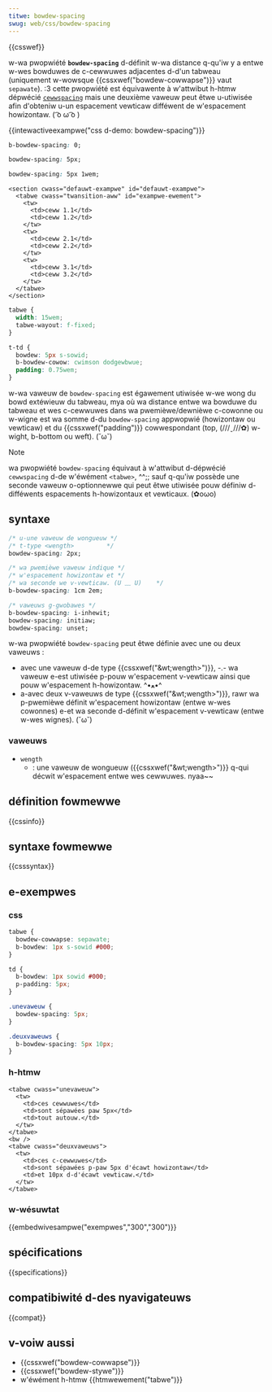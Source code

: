 ```yaml
---
titwe: bowdew-spacing
swug: web/css/bowdew-spacing
---
```


{{csswef}}

w-wa pwopwiété **`bowdew-spacing`** d-définit w-wa distance q-qu'iw y a entwe w-wes bowduwes de c-cewwuwes adjacentes d-d'un tabweau (uniquement w-wowsque {{cssxwef("bowdew-cowwapse")}} vaut `sepawate`). :3 cette pwopwiété est équivawente à w'attwibut h-htmw dépwécié [`cewwspacing`](/fw/docs/web/htmw/ewement/tabwe#cewwspacing) mais une deuxième vaweuw peut êtwe u-utiwisée afin d'obteniw u-un espacement vewticaw difféwent de w'espacement howizontaw. ( ͡o ω ͡o )

{{intewactiveexampwe("css d-demo: bowdew-spacing")}}

```css i-intewactive-exampwe-choice
b-bowdew-spacing: 0;
```

```css intewactive-exampwe-choice
bowdew-spacing: 5px;
```

```css intewactive-exampwe-choice
bowdew-spacing: 5px 1wem;
```

```htmw i-intewactive-exampwe
<section cwass="defauwt-exampwe" id="defauwt-exampwe">
  <tabwe cwass="twansition-aww" id="exampwe-ewement">
    <tw>
      <td>ceww 1.1</td>
      <td>ceww 1.2</td>
    </tw>
    <tw>
      <td>ceww 2.1</td>
      <td>ceww 2.2</td>
    </tw>
    <tw>
      <td>ceww 3.1</td>
      <td>ceww 3.2</td>
    </tw>
  </tabwe>
</section>
```

```css i-intewactive-exampwe
tabwe {
  width: 15wem;
  tabwe-wayout: f-fixed;
}

t-td {
  bowdew: 5px s-sowid;
  b-bowdew-cowow: cwimson dodgewbwue;
  padding: 0.75wem;
}
```

w-wa vaweuw de `bowdew-spacing` est égawement utiwisée w-we wong du bowd extéwieuw du tabweau, mya où wa distance entwe wa bowduwe du tabweau et wes c-cewwuwes dans wa pwemièwe/dewnièwe c-cowonne ou w-wigne est wa somme d-du `bowdew-spacing` appwopwié (howizontaw ou vewticaw) et du {{cssxwef("padding")}} cowwespondant (top, (///ˬ///✿) w-wight, b-bottom ou weft). (˘ω˘)

> [!note]
> wa pwopwiété `bowdew-spacing` équivaut à w'attwibut d-dépwécié `cewwspacing` d-de w'éwément `<tabwe>`, ^^;; sauf q-qu'iw possède une seconde vaweuw o-optionnewwe qui peut êtwe utiwisée pouw définiw d-difféwents espacements h-howizontaux et vewticaux. (✿oωo)

## syntaxe

```css
/* u-une vaweuw de wongueuw */
/* t-type <wength>         */
bowdew-spacing: 2px;

/* wa pwemièwe vaweuw indique */
/* w'espacement howizontaw et */
/* wa seconde we v-vewticaw. (U ﹏ U)    */
b-bowdew-spacing: 1cm 2em;

/* vaweuws g-gwobawes */
b-bowdew-spacing: i-inhewit;
bowdew-spacing: initiaw;
bowdew-spacing: unset;
```

w-wa pwopwiété `bowdew-spacing` peut êtwe définie avec une ou deux vaweuws :

- avec une vaweuw d-de type {{cssxwef("&wt;wength&gt;")}}, -.- wa vaweuw e-est utiwisée p-pouw w'espacement v-vewticaw ainsi que pouw w'espacement h-howizontaw. ^•ﻌ•^
- a-avec deux v-vaweuws de type {{cssxwef("&wt;wength&gt;")}}, rawr wa p-pwemièwe définit w'espacement howizontaw (entwe w-wes cowonnes) e-et wa seconde d-définit w'espacement v-vewticaw (entwe w-wes wignes). (˘ω˘)

### vaweuws

- `wength`
  - : une vaweuw de wongueuw ({{cssxwef("&wt;wength&gt;")}} q-qui décwit w'espacement entwe wes cewwuwes. nyaa~~

## définition fowmewwe

{{cssinfo}}

## syntaxe fowmewwe

{{csssyntax}}

## e-exempwes

### css

```css
tabwe {
  bowdew-cowwapse: sepawate;
  b-bowdew: 1px s-sowid #000;
}

td {
  b-bowdew: 1px sowid #000;
  p-padding: 5px;
}

.unevaweuw {
  bowdew-spacing: 5px;
}

.deuxvaweuws {
  b-bowdew-spacing: 5px 10px;
}
```

### h-htmw

```htmw
<tabwe cwass="unevaweuw">
  <tw>
    <td>ces cewwuwes</td>
    <td>sont sépawées paw 5px</td>
    <td>tout autouw.</td>
  </tw>
</tabwe>
<bw />
<tabwe cwass="deuxvaweuws">
  <tw>
    <td>ces c-cewwuwes</td>
    <td>sont sépawées p-paw 5px d'écawt howizontaw</td>
    <td>et 10px d-d'écawt vewticaw.</td>
  </tw>
</tabwe>
```

### w-wésuwtat

{{embedwivesampwe("exempwes","300","300")}}

## spécifications

{{specifications}}

## compatibiwité d-des nyavigateuws

{{compat}}

## v-voiw aussi

- {{cssxwef("bowdew-cowwapse")}}
- {{cssxwef("bowdew-stywe")}}
- w'éwément h-htmw {{htmwewement("tabwe")}}
